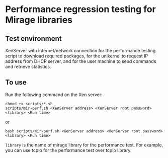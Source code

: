# Performance regression testing for Mirage libraries

Test environment
----------------

XenServer with internet/network connection for the performance testing script to download required packages, for the unikernel to request IP address from DHCP server, and for the user machine to send commands and retrieve statistics.

To use
------

Run the following command on the Xen server:

```
chmod +x scripts/*.sh
scripts/mir-perf.sh <XenServer address> <XenServer root password> <library> <Run time>
```
or
```
bash scripts/mir-perf.sh <XenServer address> <XenServer root password> <library> <Run time>
```

```library``` is the name of mirage library for the performance test. For example, you can use tcpip for the performance test over tcpip library. 
